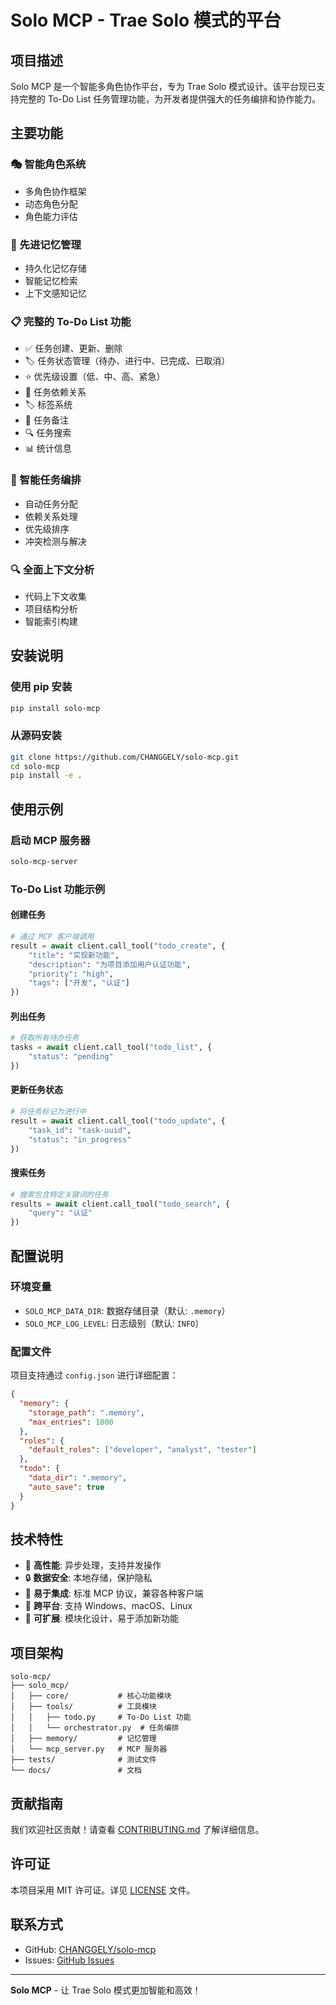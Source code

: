 # Solo MCP - Trae Solo 模式的平台

## 项目描述

Solo MCP 是一个智能多角色协作平台，专为 Trae Solo 模式设计。该平台现已支持完整的 To-Do List 任务管理功能，为开发者提供强大的任务编排和协作能力。

## 主要功能

### 🎭 智能角色系统
- 多角色协作框架
- 动态角色分配
- 角色能力评估

### 🧠 先进记忆管理
- 持久化记忆存储
- 智能记忆检索
- 上下文感知记忆

### 📋 完整的 To-Do List 功能
- ✅ 任务创建、更新、删除
- 🏷️ 任务状态管理（待办、进行中、已完成、已取消）
- ⭐ 优先级设置（低、中、高、紧急）
- 🔗 任务依赖关系
- 🏷️ 标签系统
- 📝 任务备注
- 🔍 任务搜索
- 📊 统计信息

### 🎯 智能任务编排
- 自动任务分配
- 依赖关系处理
- 优先级排序
- 冲突检测与解决

### 🔍 全面上下文分析
- 代码上下文收集
- 项目结构分析
- 智能索引构建

## 安装说明

### 使用 pip 安装
```bash
pip install solo-mcp
```

### 从源码安装
```bash
git clone https://github.com/CHANGGELY/solo-mcp.git
cd solo-mcp
pip install -e .
```

## 使用示例

### 启动 MCP 服务器
```bash
solo-mcp-server
```

### To-Do List 功能示例

#### 创建任务
```python
# 通过 MCP 客户端调用
result = await client.call_tool("todo_create", {
    "title": "实现新功能",
    "description": "为项目添加用户认证功能",
    "priority": "high",
    "tags": ["开发", "认证"]
})
```

#### 列出任务
```python
# 获取所有待办任务
tasks = await client.call_tool("todo_list", {
    "status": "pending"
})
```

#### 更新任务状态
```python
# 将任务标记为进行中
result = await client.call_tool("todo_update", {
    "task_id": "task-uuid",
    "status": "in_progress"
})
```

#### 搜索任务
```python
# 搜索包含特定关键词的任务
results = await client.call_tool("todo_search", {
    "query": "认证"
})
```

## 配置说明

### 环境变量
- `SOLO_MCP_DATA_DIR`: 数据存储目录（默认: `.memory`）
- `SOLO_MCP_LOG_LEVEL`: 日志级别（默认: `INFO`）

### 配置文件
项目支持通过 `config.json` 进行详细配置：

```json
{
  "memory": {
    "storage_path": ".memory",
    "max_entries": 1000
  },
  "roles": {
    "default_roles": ["developer", "analyst", "tester"]
  },
  "todo": {
    "data_dir": ".memory",
    "auto_save": true
  }
}
```

## 技术特性

- 🚀 **高性能**: 异步处理，支持并发操作
- 🔒 **数据安全**: 本地存储，保护隐私
- 🔧 **易于集成**: 标准 MCP 协议，兼容各种客户端
- 📱 **跨平台**: 支持 Windows、macOS、Linux
- 🎨 **可扩展**: 模块化设计，易于添加新功能

## 项目架构

```
solo-mcp/
├── solo_mcp/
│   ├── core/           # 核心功能模块
│   ├── tools/          # 工具模块
│   │   ├── todo.py     # To-Do List 功能
│   │   └── orchestrator.py  # 任务编排
│   ├── memory/         # 记忆管理
│   └── mcp_server.py   # MCP 服务器
├── tests/              # 测试文件
└── docs/               # 文档
```

## 贡献指南

我们欢迎社区贡献！请查看 [CONTRIBUTING.md](CONTRIBUTING.md) 了解详细信息。

## 许可证

本项目采用 MIT 许可证。详见 [LICENSE](LICENSE) 文件。

## 联系方式

- GitHub: [CHANGGELY/solo-mcp](https://github.com/CHANGGELY/solo-mcp)
- Issues: [GitHub Issues](https://github.com/CHANGGELY/solo-mcp/issues)

---

**Solo MCP** - 让 Trae Solo 模式更加智能和高效！